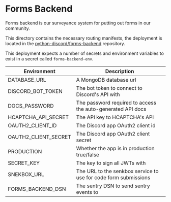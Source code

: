 # Forms Backend

Forms backend is our surveyance system for putting out forms in our community.

This directory contains the necessary routing manifests, the deployment is located in the [python-discord/forms-backend](https://github.com/python-discord/forms-backend) repository.

This deployment expects a number of secrets and environment variables to exist in a secret called `forms-backend-env`.

| Environment          | Description                                                     |
|----------------------|-----------------------------------------------------------------|
| DATABASE_URL         | A MongoDB database url                                          |
| DISCORD_BOT_TOKEN    | The bot token to connect to Discord's API with                  |
| DOCS_PASSWORD        | The password required to access the auto-generated API docs     |
| HCAPTCHA_API_SECRET  | The API key to HCAPTCHA's API                                   |
| OAUTH2_CLIENT_ID     | The Discord app OAuth2 client id                                |
| OAUTH2_CLIENT_SECRET | The Discord app OAuth2 client secret                            |
| PRODUCTION           | Whether the app is in production true/false                     |
| SECRET_KEY           | The key to sign all JWTs with                                   |
| SNEKBOX_URL          | The URL to the senkbox service to use for code form submissions |
| FORMS_BACKEND_DSN    | The sentry DSN to send sentry events to                         |
